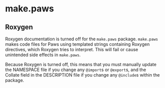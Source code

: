 # make.paws

## Roxygen

Roxygen documentation is turned off for the `make.paws` package. `make.paws`
makes code files for Paws using templated strings containing Roxygen directives,
which Roxygen tries to interpret. This will fail or cause unintended side
effects in `make.paws`.

Because Roxygen is turned off, this means that you must manually update the
NAMESPACE file if you change any `@import`s or `@export`s, and the Collate field
in the DESCRIPTION file if you change any `@include`s within the package.